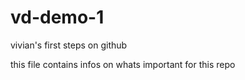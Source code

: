 # vd-demo-1
vivian's first steps on github

this file contains infos on whats important for this repo
